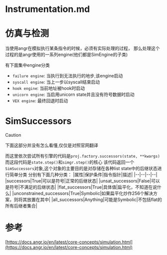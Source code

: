 # Instrumentation.md

# 仿真与检测
当使用angr在模拟执行某条指令的时候，必须有实际处理的过程，
那么处理这个过程的是angr使用的一系列engine(他们都是SimEngine的子类)

有下面集中engine分类
+ `failure engine`: 当执行到无法执行的地步,该engine启动
+ `syscall engine`: 当上一步以syscall结束启动
+ `hook engine`: 当前地址被hook时启动
+ `unicorn engine`: 当启用unicorn state并且没有符号数据时启动
+ `VEX engine`: 最终回退时启动

# SimSuccessors


> [!caution]
> 下面这部分并没有怎么看懂,仅仅是对照官网翻译


而这里依次尝试所有引擎的代码是`proj.factory.successors(state, **kwargs)`
而这段代码是`state.step()`和`simgr.step()`的核心
该代码返回一个`SimSuccessors`对象,这个对象的主要目的是对存储在各种list state中的后继状态进行简单分类
分别有下面几种分类：
|属性|保护条件|指令指针|描述|
|--|--|--|--|
|successors|True|可以是符号|正常的后继状态|
|unsat_successors|False|可以是符号|不满足的后继状态|
|flat_successors|True|具体值|扁平化，不知道在说什么|
|unconstrained_successors|True|Symbolic|如果扁平化炒作256个解决方案，则将其放置在其中|
|all_successors|Anything|可能是Symbolic|不包括flat的所有后继者集合|




# 参考
[https://docs.angr.io/en/latest/core-concepts/simulation.html](https://docs.angr.io/en/latest/core-concepts/simulation.html)
